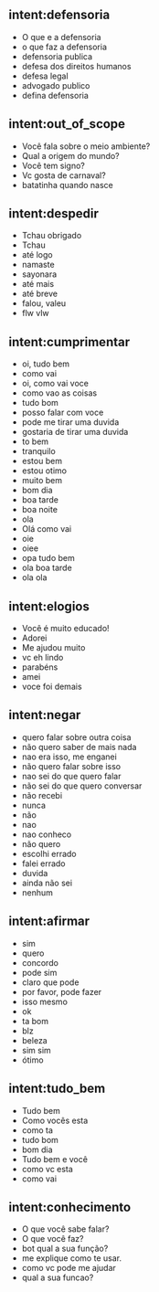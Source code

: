 ## intent:defensoria
- O que e a defensoria
- o que faz a defensoria
- defensoria publica
- defesa dos direitos humanos
- defesa legal
- advogado publico
- defina defensoria

## intent:out_of_scope
- Você fala sobre o meio ambiente?
- Qual a origem do mundo?
- Você tem signo?
- Vc gosta de carnaval?
- batatinha quando nasce

## intent:despedir
- Tchau obrigado
- Tchau
- até logo
- namaste
- sayonara
- até mais
- até breve
- falou, valeu
- flw vlw

## intent:cumprimentar
- oi, tudo bem
- como vai
- oi, como vai voce
- como vao as coisas
- tudo bom
- posso falar com voce
- pode me tirar uma duvida
- gostaria de tirar uma duvida
- to bem
- tranquilo
- estou bem
- estou otimo
- muito bem
- bom dia
- boa tarde
- boa noite
- ola
- Olá como vai
- oie
- oiee
- opa tudo bem
- ola boa tarde
- ola ola

## intent:elogios
- Você é  muito educado!
- Adorei
- Me ajudou muito
- vc eh lindo
- parabéns
- amei
- voce foi demais
  
## intent:negar
- quero falar sobre outra coisa
- não quero saber de mais nada
- nao era isso, me enganei
- não quero falar sobre isso
- nao sei do que quero falar
- não sei do que quero conversar
- não recebi
- nunca
- não
- nao
- nao conheco
- não quero
- escolhi errado
- falei errado
- duvida
- ainda não sei
- nenhum

## intent:afirmar
- sim
- quero
- concordo
- pode sim
- claro que pode
- por favor, pode fazer
- isso mesmo
- ok
- ta bom
- blz
- beleza
- sim sim
- ótimo
  
## intent:tudo_bem
- Tudo bem
- Como vocês esta
- como ta
- tudo bom
- bom dia
- Tudo bem e você
- como vc esta
- como vai

## intent:conhecimento
- O que você sabe falar?
- O que você faz?
- bot qual a sua função?
- me explique como te usar.
- como vc pode me ajudar
- qual a sua funcao? 
